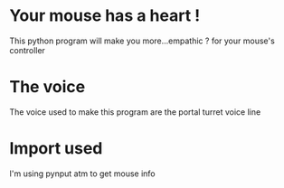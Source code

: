 # Your mouse has a heart !
This python program will make you more...empathic ? for your mouse's controller

# The voice
The voice used to make this program are the portal turret voice line
# Import used
I'm using pynput atm to get mouse info


